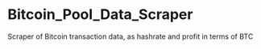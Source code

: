 # Bitcoin_Pool_Data_Scraper
Scraper of Bitcoin transaction data, as hashrate and profit in terms of BTC
